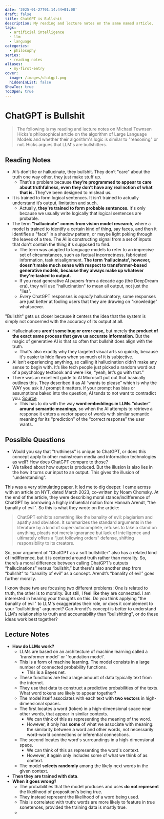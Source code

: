 ```yaml
---
date: '2025-01-27T01:14:44+01:00'
draft: false
title: ChatGPT is Bullshit
description: My reading and lecture notes on the same named article.
tags:
  - artificial intelligence
  - llm
  - language
categories:
  - philosophy
series:
  - reading notes
aliases:
  - my-first-entry
cover:
  image: /images/chatgpt.png
  hiddenInList: false
ShowToc: true
TocOpen: true
---
```

# ChatGPT is Bullshit

> The following is my reading and lecture notes on Michael Townsen Hicks's philosophical article on the algorithm of Large Language Models and whether their algorithm's logic is similar to "reasoning" or not. Hicks argues that LLM's are bullshitters.

## Reading Notes
- AI’s don’t lie or hallucinate, they bullshit. They don’t "care" about the truth one way other, they just make stuff up.
	- That’s a problem because **they’re programmed to appear to care about truthfulness, even they don’t have any real notion of what that is.** They’ve been designed to mislead us.
 - It is trained to form logical sentences. It isn’t trained to actually understand it’s output, limitation and such.
	 - Actually, **they're trained to form probable sentences**. It's only because we usually write logically that logical sentences are probable.
- The term **"hallucinate" comes from vision model research**, where a model is trained to identify a certain kind of thing, say faces, and then it identifies a "face" in a shadow pattern, or maybe light poking through the leaves of a tree. The AI is constructing signal from a set of inputs that don't contain the thing it's supposed to find.
	- The term was adapted to language models to refer to an imprecise set of circumstances, such as factual incorrectness, fabricated information, task misalignment. **The term 'hallucinate', however, doesn't make much sense with respect to transformer-based generative models, because they always make up whatever they're tasked to output.**
	- If you read generative AI papers from a decade ago (the DeepDream era), they will use "hallucination" to mean all output, not just the "lies".
	- _Every_ ChatGPT responses is _equally_ hallucinatory; some responses are just better at fooling users that they are drawing on "knowledge" whatsoever.

"Bullshit" gets us closer because it centers the idea that the system is simply not concerned with the accuracy of its output at all.
- Hallucinations **aren’t some bug or error case,** but merely **the product of the exact same process that gave us accurate information**. But the magic of generative AI is that so often that bullshit does align with the truth.
	- That's also exactly why they targeted visual arts so quickly, because it's easier to hide flaws when so much of it is subjective.
- AI isn’t experiencing anything, so calling it hallucination didn’t make any sense to begin with. It’s like tech people just picked a random word out of a psychology textbook and were like, “yeah, let’s go with that.”
- There was an excellent guide to AI Microsoft put out that basically outlines this. They described it as AI “wants to please” which is why the WAY you ask it / prompt it matters. If your prompt has bias or assumptions baked into the question, AI tends to not want to contradict you. [Source](https://www.microsoft.com/en-us/security/blog/2024/06/04/ai-jailbreaks-what-they-are-and-how-they-can-be-mitigated/)
	- This has to do with the way **word embeddings in LLMs “cluster” around semantic meanings**, so when the AI attempts to retrieve a response it enters a vector space of words with similar semantic meaning for its “prediction” of the “correct response” the user wants.

## Possible Questions
- Would you say that "truthiness" is unique to ChatGPT, or does this concept apply to other mainstream media and information technologies as well? How does ChatGPT compare to those?
- We talked about how output is produced. But the illusion is also lies in the how it turns our input to an output. This gives the illusion of "understanding".

This was a very stimulating paper. It led me to dig deeper. I came across with an article on NYT, dated March 2023, co-written by Noam Chomsky. At the end of the article, they were describing moral stance/indifference of ChatGPT by borrowing a highly influential notion from Hannah Arendt, "the banality of evil". So this is what they wrote on the article:

> ChatGPT exhibits something like the banality of evil: plagiarism and apathy and obviation. It summarizes the standard arguments in the literature by a kind of super-autocomplete, refuses to take a stand on anything, pleads not merely ignorance but lack of intelligence and ultimately offers a “just following orders” defense, shifting responsibility to its creators.

So, your argument of "ChatGPT as a soft bullshitter" also has a related kind of indifference, but it is centered around truth rather than morality. So, there’s a moral difference between calling ChatGPT’s outputs “hallucinations” versus “bullshit,” but there's also another step from “bullshit” to “banality of evil” as a concept. Arendt’s “banality of evil” goes further morally.

I know these two are focusing two different problems: One is related to truth, the other is to morality. But still, I feel like they are connected. 
I am interested in hearing your thoughts on this. Do you think applying "the banality of evil" to LLM's exaggerates their role, or does it complement to your "bullshitting" argument? Can Arendt's concept is better to understand LLM's relationship to truth and accountability than "bullshitting", or do these ideas work best together?

## Lecture Notes
- **How do LLMs work?**
	- LLMs are based on an architecture of machine learning called a 'transformer model' or 'foundation model'.
	- This is a form of machine learning. The model consists in a large number of connected probability functions.
		- This is a Bayes net.
	- These functions are fed a large amount of data typically text from the internet.
	- They use that data to construct a predictive probabilities of the texts. What word tokens are likely to appear together?
	- The model itself associates with each text with **two vectors** in high-dimensional spaces.
	- The first locates a word (token) in a high-dimensional space near other words, that appear in similar contexts.
		- We can think of this as representing the meaning of the word.
		- However, it only has **some** of what we associate with meaning: the similarity between a word and other words, not necessarily word-world connections or inferential connections.
	- The second locates the word's surroundings in a high-dimensional space.
		- We can think of this as representing the word's context.
		- However, it again only includes some of what we think of as context.
	- The model **selects randomly** among the likely next words in the given context.
- **Then they are trained with data.**
- **When it goes wrong?**
	- The probabilities that the model produces and uses **do not represent** the likelihood of proposition's being true.
	- They instead represent the likelihood of a word being used.
	- This is correlated with truth: words are more likely to feature in true sonetences, provided the training data is mostly true.
	-
